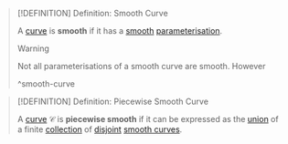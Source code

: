 >[!DEFINITION] Definition: Smooth Curve
>
>A [curve](Curve.md) is **smooth** if it has a [smooth](../../../Analysis/Vector%20Analysis/Real%20Vector%20Functions/Differentiation/Partial%20Derivatives%20of%20Real%20Vector%20Functions.md#^smoothness) [parameterisation](../../../Analysis/Vector%20Analysis/Curve%20Parameterisations/Curve%20Parameterisation.md).
>
>>[!WARNING]
>>
>>Not all parameterisations of a smooth curve are smooth. However
>>
>
>^smooth-curve
>

>[!DEFINITION] Definition: Piecewise Smooth Curve
>
>A [curve](Curve.md) $\mathcal{C}$ is **piecewise smooth** if it can be expressed as the [union](../../../Set%20Theory/Collections/Union%20of%20a%20Collection.md) of a finite [collection](../../../Set%20Theory/Collections/Collection.md) of [disjoint](../../../Set%20Theory/Disjoint%20Sets.md) [smooth curves](Smooth%20Curve.md).
>
>
>